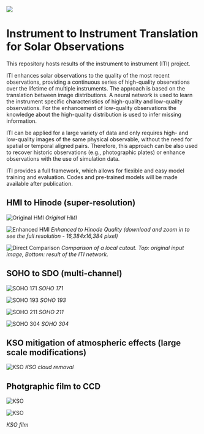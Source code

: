 ![](images/logo.jpg)
# Instrument to Instrument Translation for Solar Observations

This repository hosts results of the instrument to instrument (ITI) project.

ITI enhances solar observations to the quality of the most recent observations, providing a continuous series of high-quality 
observations over the lifetime of multiple instruments.
The approach is based on the translation between image distributions. A neural network is used to learn the instrument
specific characteristics of high-quality and low-quality observations. For the enhancement of low-quality observations
the knowledge about the high-quality distribution is used to infer missing information.

ITI can be applied for a large variety of data and only requires high- and low-quality images of the same physical observable, without
the need for spatial or temporal aligned pairs. Therefore, this approach can be also used to recover historic observations
(e.g., photographic plates) or enhance observations with the use of simulation data.

ITI provides a full framework, which allows for flexible and easy model training and evaluation. Codes and pre-trained models
 will be made available after publication.

## HMI to Hinode (super-resolution)
![Original HMI](images/hmi_hinode/sample2_hmi.jpg)
*Original HMI*

![Enhanced HMI](images/hmi_hinode/sample2_hinode.jpg)
*Enhanced to Hinode Quality (download and zoom in to see the full resolution - 16,384x16,384 pixel)*

![Direct Comparison](images/hmi_hinode/sid_by_side.jpg)
*Comparison of a local cutout. Top: original input image, Bottom: result of the ITI network.*

## SOHO to SDO (multi-channel)
![SOHO 171](images/soho_sdo/soho_sdo_171.gif)
*SOHO 171*

![SOHO 193](images/soho_sdo/soho_sdo_193.gif)
*SOHO 193*

![SOHO 211](images/soho_sdo/soho_sdo_211.gif)
*SOHO 211*

![SOHO 304](images/soho_sdo/soho_sdo_304.gif)
*SOHO 304*


## KSO mitigation of atmospheric effects (large scale modifications)

![KSO](images/kso_quality/samples.jpg)
*KSO cloud removal*

## Photgraphic film to CCD

![KSO](images/film/sample1.jpg)

![KSO](images/film/sample2.jpg)

*KSO film*
